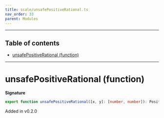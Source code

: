 ```yaml
---
title: scale/unsafePositiveRational.ts
nav_order: 33
parent: Modules
---
```


---

<h2 class="text-delta">Table of contents</h2>

- [unsafePositiveRational (function)](#unsafepositiverational-function)

---

# unsafePositiveRational (function)

**Signature**

```ts
export function unsafePositiveRational([x, y]: [number, number]): PositiveRational { ... }
```

Added in v0.2.0
